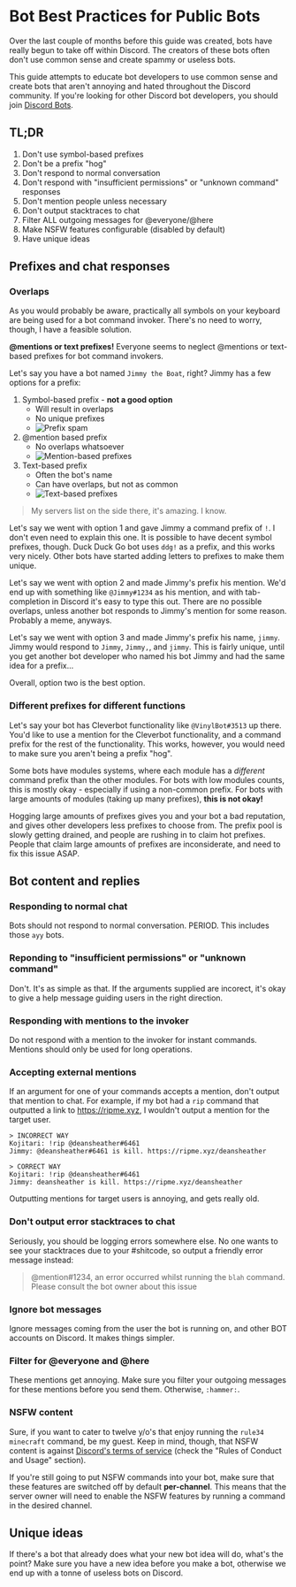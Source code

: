 # Bot Best Practices for Public Bots

Over the last couple of months before this guide was created, bots have really begun to take off within Discord.
The creators of these bots often don't use common sense and create spammy or useless bots.

This guide attempts to educate bot developers to use common sense and create bots that aren't annoying and hated throughout the Discord community.
If you're looking for other Discord bot developers, you should join [Discord Bots](https://bots.discordapi.com/ "Join Discord Bots on Discord").

## TL;DR
1. Don't use symbol-based prefixes
2. Don't be a prefix "hog"
3. Don't respond to normal conversation
4. Don't respond with "insufficient permissions" or "unknown command" responses
5. Don't mention people unless necessary
6. Don't output stacktraces to chat
7. Filter ALL outgoing messages for @everyone/@here
8. Make NSFW features configurable (disabled by default)
9. Have unique ideas

## Prefixes and chat responses
### Overlaps
As you would probably be aware, practically all symbols on your keyboard are being used for a bot command invoker.
There's no need to worry, though, I have a feasible solution.

**@mentions or text prefixes!**
Everyone seems to neglect @mentions or text-based prefixes for bot command invokers.

Let's say you have a bot named `Jimmy the Boat`, right? Jimmy has a few options for a prefix:

1. Symbol-based prefix - **not a good option**
    - Will result in overlaps
    - No unique prefixes
    - ![Prefix spam](http://i.imgur.com/GgbBVPS.gif)
2. @mention based prefix
    - No overlaps whatsoever
    - ![Mention-based prefixes](http://i.imgur.com/hpPkKwf.gif)
3. Text-based prefix
    - Often the bot's name
    - Can have overlaps, but not as common
    - ![Text-based prefixes](http://i.imgur.com/nE7XLOP.gif)

> My servers list on the side there, it's amazing. I know.

Let's say we went with option 1 and gave Jimmy a command prefix of `!`.
I don't even need to explain this one.
It is possible to have decent symbol prefixes, though.
Duck Duck Go bot uses `ddg!` as a prefix, and this works very nicely.
Other bots have started adding letters to prefixes to make them unique.

Let's say we went with option 2 and made Jimmy's prefix his mention.
We'd end up with something like `@Jimmy#1234` as his mention, and with tab-completion in Discord it's easy to type this out.
There are no possible overlaps, unless another bot responds to Jimmy's mention for some reason. Probably a meme, anyways.

Let's say we went with option 3 and made Jimmy's prefix his name, `jimmy`.
Jimmy would respond to `Jimmy`, `Jimmy,`, and `jimmy`.
This is fairly unique, until you get another bot developer who named his bot Jimmy and had the same idea for a prefix...

Overall, option two is the best option.

### Different prefixes for different functions
Let's say your bot has Cleverbot functionality like `@VinylBot#3513` up there.
You'd like to use a mention for the Cleverbot functionality, and a command prefix for the rest of the functionality.
This works, however, you would need to make sure you aren't being a prefix "hog".

Some bots have modules systems, where each module has a *different* command prefix than the other modules.
For bots with low modules counts, this is mostly okay - especially if using a non-common prefix.
For bots with large amounts of modules (taking up many prefixes), **this is not okay!**

Hogging large amounts of prefixes gives you and your bot a bad reputation, and gives other developers less prefixes to choose from.
The prefix pool is slowly getting drained, and people are rushing in to claim hot prefixes.
People that claim large amounts of prefixes are inconsiderate, and need to fix this issue ASAP.

## Bot content and replies
### Responding to normal chat
Bots should not respond to normal conversation. PERIOD.
This includes those `ayy` bots.

### Reponding to "insufficient permissions" or "unknown command"
Don't. It's as simple as that.
If the arguments supplied are incorect, it's okay to give a help message guiding users in the right direction.

### Responding with mentions to the invoker
Do not respond with a mention to the invoker for instant commands.
Mentions should only be used for long operations.

### Accepting external mentions
If an argument for one of your commands accepts a mention, don't output that mention to chat.
For example, if my bot had a `rip` command that outputted a link to https://ripme.xyz, I wouldn't output a mention for the target user.

    > INCORRECT WAY
    Kojitari: !rip @deansheather#6461
    Jimmy: @deansheather#6461 is kill. https://ripme.xyz/deansheather

    > CORRECT WAY
    Kojitari: !rip @deansheather#6461
    Jimmy: deansheather is kill. https://ripme.xyz/deansheather

Outputting mentions for target users is annoying, and gets really old.

### Don't output error stacktraces to chat
Seriously, you should be logging errors somewhere else.
No one wants to see your stacktraces due to your #shitcode, so output a friendly error message instead:

> @mention#1234, an error occurred whilst running the `blah` command.
Please consult the bot owner about this issue

### Ignore bot messages
Ignore messages coming from the user the bot is running on, and other BOT accounts on Discord.
It makes things simpler.

### Filter for @everyone and @here
These mentions get annoying.
Make sure you filter your outgoing messages for these mentions before you send them.
Otherwise, `:hammer:`.

### NSFW content
Sure, if you want to cater to twelve y/o's that enjoy running the `rule34 minecraft` command, be my guest.
Keep in mind, though, that NSFW content is against [Discord's terms of service](https://discordapp.com/tos) (check the "Rules of Conduct and Usage" section).

If you're still going to put NSFW commands into your bot, make sure that these features are switched off by default **per-channel**.
This means that the server owner will need to enable the NSFW features by running a command in the desired channel.

## Unique ideas
If there's a bot that already does what your new bot idea will do, what's the point?
Make sure you have a new idea before you make a bot, otherwise we end up with a tonne of useless bots on Discord.
